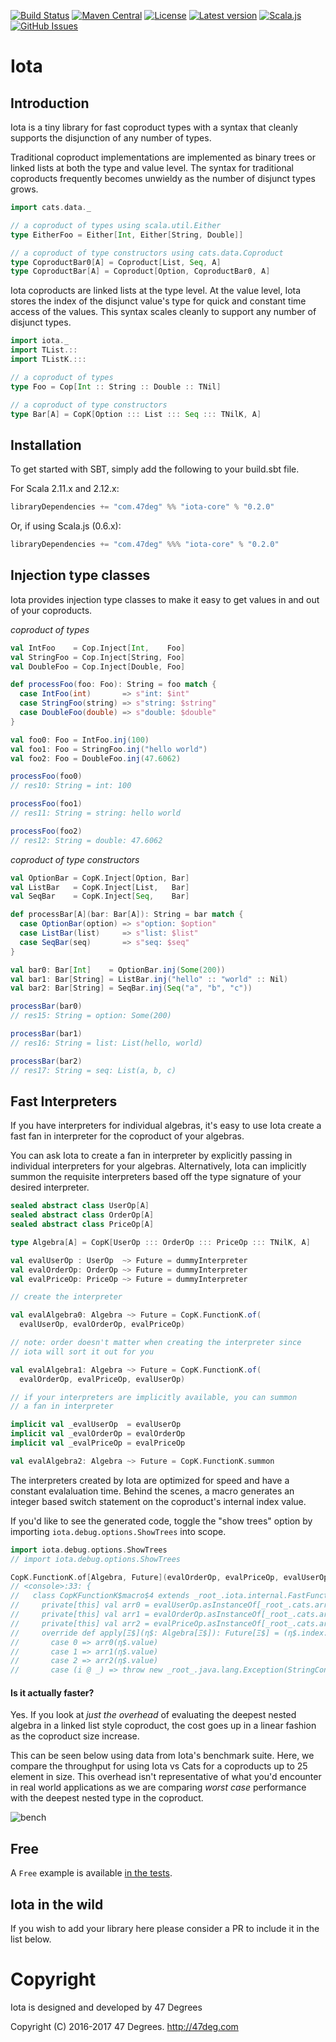 [comment]: # (Start Badges)

[![Build Status](https://travis-ci.org/47deg/iota.svg?branch=master)](https://travis-ci.org/47deg/iota) [![Maven Central](https://img.shields.io/badge/maven%20central-0.1.0-green.svg)](https://oss.sonatype.org/#nexus-search;gav~com.47deg~iota*) [![License](https://img.shields.io/badge/license-Apache%202-blue.svg)](https://raw.githubusercontent.com/47deg/iota/master/LICENSE) [![Latest version](https://img.shields.io/badge/iota-0.1.0-green.svg)](https://index.scala-lang.org/47deg/iota) [![Scala.js](http://scala-js.org/assets/badges/scalajs-0.6.16.svg)](http://scala-js.org) [![GitHub Issues](https://img.shields.io/github/issues/47deg/iota.svg)](https://github.com/47deg/iota/issues)

[comment]: # (End Badges)

# Iota

## Introduction

Iota is a tiny library for fast coproduct types with a syntax
that cleanly supports the disjunction of any number of types.

Traditional coproduct implementations are implemented as binary trees
or linked lists at both the type and value level. The syntax for
traditional coproducts frequently becomes unwieldy as the number of
disjunct types grows.

```scala
import cats.data._

// a coproduct of types using scala.util.Either
type EitherFoo = Either[Int, Either[String, Double]]

// a coproduct of type constructors using cats.data.Coproduct
type CoproductBar0[A] = Coproduct[List, Seq, A]
type CoproductBar[A] = Coproduct[Option, CoproductBar0, A]
```

Iota coproducts are linked lists at the type level. At the value level,
Iota stores the index of the disjunct value's type for quick and
constant time access of the values. This syntax scales cleanly to
support any number of disjunct types.

```scala
import iota._
import TList.::
import TListK.:::

// a coproduct of types
type Foo = Cop[Int :: String :: Double :: TNil]

// a coproduct of type constructors
type Bar[A] = CopK[Option ::: List ::: Seq ::: TNilK, A]
```

## Installation

To get started with SBT, simply add the following to your build.sbt file.

For Scala 2.11.x and 2.12.x:

[comment]: # (Start Replace)

```scala
libraryDependencies += "com.47deg" %% "iota-core" % "0.2.0"
```

Or, if using Scala.js (0.6.x):

```scala
libraryDependencies += "com.47deg" %%% "iota-core" % "0.2.0"
```

[comment]: # (End Replace)

## Injection type classes

Iota provides injection type classes to make it easy to get values in
and out of your coproducts.

*coproduct of types*

```scala
val IntFoo    = Cop.Inject[Int,    Foo]
val StringFoo = Cop.Inject[String, Foo]
val DoubleFoo = Cop.Inject[Double, Foo]

def processFoo(foo: Foo): String = foo match {
  case IntFoo(int)       => s"int: $int"
  case StringFoo(string) => s"string: $string"
  case DoubleFoo(double) => s"double: $double"
}

val foo0: Foo = IntFoo.inj(100)
val foo1: Foo = StringFoo.inj("hello world")
val foo2: Foo = DoubleFoo.inj(47.6062)
```
```scala
processFoo(foo0)
// res10: String = int: 100

processFoo(foo1)
// res11: String = string: hello world

processFoo(foo2)
// res12: String = double: 47.6062
```

*coproduct of type constructors*

```scala
val OptionBar = CopK.Inject[Option, Bar]
val ListBar   = CopK.Inject[List,   Bar]
val SeqBar    = CopK.Inject[Seq,    Bar]

def processBar[A](bar: Bar[A]): String = bar match {
  case OptionBar(option) => s"option: $option"
  case ListBar(list)     => s"list: $list"
  case SeqBar(seq)       => s"seq: $seq"
}

val bar0: Bar[Int]    = OptionBar.inj(Some(200))
val bar1: Bar[String] = ListBar.inj("hello" :: "world" :: Nil)
val bar2: Bar[String] = SeqBar.inj(Seq("a", "b", "c"))
```
```scala
processBar(bar0)
// res15: String = option: Some(200)

processBar(bar1)
// res16: String = list: List(hello, world)

processBar(bar2)
// res17: String = seq: List(a, b, c)
```

## Fast Interpreters

If you have interpreters for individual algebras, it's easy to use
Iota create a fast fan in interpreter for the coproduct of your
algebras.

You can ask Iota to create a fan in interpreter by explicitly
passing in individual interpreters for your algebras. Alternatively,
Iota can implicitly summon the requisite interpreters based off the
type signature of your desired interpreter.




```scala
sealed abstract class UserOp[A]
sealed abstract class OrderOp[A]
sealed abstract class PriceOp[A]

type Algebra[A] = CopK[UserOp ::: OrderOp ::: PriceOp ::: TNilK, A]

val evalUserOp : UserOp  ~> Future = dummyInterpreter
val evalOrderOp: OrderOp ~> Future = dummyInterpreter
val evalPriceOp: PriceOp ~> Future = dummyInterpreter

// create the interpreter

val evalAlgebra0: Algebra ~> Future = CopK.FunctionK.of(
  evalUserOp, evalOrderOp, evalPriceOp)

// note: order doesn't matter when creating the interpreter since
// iota will sort it out for you

val evalAlgebra1: Algebra ~> Future = CopK.FunctionK.of(
  evalOrderOp, evalPriceOp, evalUserOp)

// if your interpreters are implicitly available, you can summon
// a fan in interpreter

implicit val _evalUserOp  = evalUserOp
implicit val _evalOrderOp = evalOrderOp
implicit val _evalPriceOp = evalPriceOp

val evalAlgebra2: Algebra ~> Future = CopK.FunctionK.summon
```

The interpreters created by Iota are optimized for speed and have a
constant evalaluation time. Behind the scenes, a macro generates an
integer based switch statement on the coproduct's internal index value.

If you'd like to see the generated code, toggle the "show trees" option by
importing `iota.debug.options.ShowTrees` into scope.

```scala
import iota.debug.options.ShowTrees
// import iota.debug.options.ShowTrees

CopK.FunctionK.of[Algebra, Future](evalOrderOp, evalPriceOp, evalUserOp)
// <console>:33: {
//   class CopKFunctionK$macro$4 extends _root_.iota.internal.FastFunctionK[Algebra, Future] {
//     private[this] val arr0 = evalUserOp.asInstanceOf[_root_.cats.arrow.FunctionK[Any, scala.concurrent.Future]];
//     private[this] val arr1 = evalOrderOp.asInstanceOf[_root_.cats.arrow.FunctionK[Any, scala.concurrent.Future]];
//     private[this] val arr2 = evalPriceOp.asInstanceOf[_root_.cats.arrow.FunctionK[Any, scala.concurrent.Future]];
//     override def apply[Ξ$](η$: Algebra[Ξ$]): Future[Ξ$] = (η$.index: @_root_.scala.annotation.switch) match {
//       case 0 => arr0(η$.value)
//       case 1 => arr1(η$.value)
//       case 2 => arr2(η$.value)
//       case (i @ _) => throw new _root_.java.lang.Exception(StringContext("iota internal error: index ").s().+(i).+(" out of bounds for ").+(this)...res32: iota.internal.FastFunctionK[Algebra,scala.concurrent.Future] = FastFunctionK[Algebra, scala.concurrent.Future]<<generated>>
```

#### Is it actually faster?

Yes. If you look at _just the overhead_ of evaluating the deepest nested
algebra in a linked list style coproduct, the cost goes up in a linear
fashion as the coproduct size increase.

This can be seen below using data from Iota's benchmark suite. Here, we
compare the throughput for using Iota vs Cats for a coproducts up to 25
element in size. This overhead isn't representative of what you'd encounter
in real world applications as we are comparing _worst case_ performance with
the deepest nested type in the coproduct.

![bench](https://cloud.githubusercontent.com/assets/310363/25464097/6b49c0ae-2aaf-11e7-9dc4-3e7d8f0e9267.png)

## Free

A `Free` example is available [in the tests][free example].

## Iota in the wild

If you wish to add your library here please consider a PR to include it in the list below.

[comment]: # (Start Copyright)
# Copyright

Iota is designed and developed by 47 Degrees

Copyright (C) 2016-2017 47 Degrees. <http://47deg.com>

[comment]: # (End Copyright)

[free example]: modules/core/src/test/scala/iotatests/FreeCopKTests.scala
